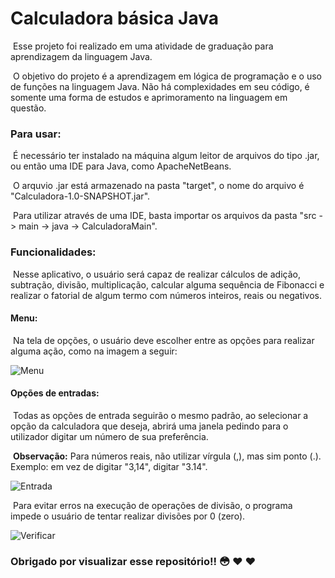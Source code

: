 # Calculadora básica Java

​	Esse projeto foi realizado em uma atividade de graduação para aprendizagem da linguagem Java.

​	O objetivo do projeto é a aprendizagem em lógica de programação e o uso de funções na linguagem Java. Não há complexidades em seu código, é somente uma forma de estudos e aprimoramento na linguagem em questão.



### Para usar:

​	É necessário ter instalado na máquina algum leitor de arquivos do tipo .jar, ou então uma IDE para Java, como ApacheNetBeans.

​	O arquvio .jar está armazenado na pasta "target", o nome do arquivo é "Calculadora-1.0-SNAPSHOT.jar".

​	Para utilizar através de uma IDE, basta importar os arquivos da pasta "src -> main -> java -> CalculadoraMain".



### Funcionalidades:

​	Nesse aplicativo, o usuário será capaz de realizar cálculos de adição, subtração, divisão, multiplicação, calcular alguma sequência de Fibonacci e realizar o fatorial de algum termo com números inteiros, reais ou negativos.



#### Menu: 

​	Na tela de opções, o usuário deve escolher entre as opções para realizar alguma ação, como na imagem a seguir:

![Menu](C:\Users\thall\Desktop\estudos\FATEC\4Semestre\POO\Programas\Calculadora\Menu.png)

#### Opções de entradas:

​	Todas as opções de entrada seguirão o mesmo padrão, ao selecionar a opção da calculadora que deseja, abrirá uma janela pedindo para o utilizador digitar um número de sua preferência.

​	**Observação:** Para números reais, não utilizar vírgula (,), mas sim ponto (.). Exemplo: em vez de digitar "3,14", digitar "3.14".



![Entrada](C:\Users\thall\Desktop\estudos\FATEC\4Semestre\POO\Programas\Calculadora\Entrada.png)



​	Para evitar erros na execução de operações de divisão, o programa impede o usuário de tentar realizar divisões por 0 (zero).

![Verificar](C:\Users\thall\Desktop\estudos\FATEC\4Semestre\POO\Programas\Calculadora\dividir.png)





### 						Obrigado por visualizar esse repositório!! :flushed: :heart: :heart: 

